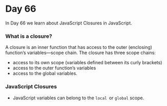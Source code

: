 # Day 66
In Day 66 we learn about  JavaScript Closures in JavaScript.


### What is a closure?
A closure is an inner function that has access to the outer (enclosing) function’s variables—scope chain. The closure has three scope chains: 
* access to its own scope (variables defined between its curly brackets)
* access to the outer function’s variables
* access to the global variables.

### JavaScript Closures
* JavaScript variables can belong to the ```local ```or ```global``` scope.
